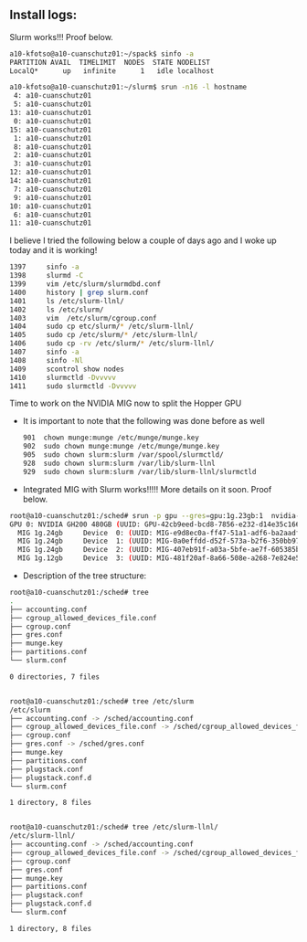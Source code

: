 Install logs:
------------


Slurm works!!! Proof below.

```bash
a10-kfotso@a10-cuanschutz01:~/spack$ sinfo -a
PARTITION AVAIL  TIMELIMIT  NODES  STATE NODELIST
LocalQ*      up   infinite      1   idle localhost
```

```bash
a10-kfotso@a10-cuanschutz01:~/slurm$ srun -n16 -l hostname
 4: a10-cuanschutz01
 5: a10-cuanschutz01
13: a10-cuanschutz01
 0: a10-cuanschutz01
15: a10-cuanschutz01
 1: a10-cuanschutz01
 8: a10-cuanschutz01
 2: a10-cuanschutz01
 3: a10-cuanschutz01
12: a10-cuanschutz01
14: a10-cuanschutz01
 7: a10-cuanschutz01
 9: a10-cuanschutz01
10: a10-cuanschutz01
 6: a10-cuanschutz01
11: a10-cuanschutz01
```

I believe I tried the following below a couple of days ago and I woke up today and it is working!

```bash
1397	 sinfo -a
1398	 slurmd -C
1399	 vim /etc/slurm/slurmdbd.conf
1400	 history | grep slurm.conf
1401	 ls /etc/slurm-llnl/
1402	 ls /etc/slurm/
1403	 vim  /etc/slurm/cgroup.conf 
1404	 sudo cp etc/slurm/* /etc/slurm-llnl/
1405	 sudo cp /etc/slurm/* /etc/slurm-llnl/
1406	 sudo cp -rv /etc/slurm/* /etc/slurm-llnl/
1407	 sinfo -a
1408	 sinfo -Nl
1409	 scontrol show nodes
1410	 slurmctld -Dvvvvv
1411	 sudo slurmctld -Dvvvvv
```

Time to work on the NVIDIA MIG now to split the Hopper GPU

* It is important to note that the following was done before as well

  ```bash
  901  chown munge:munge /etc/munge/munge.key
  902  sudo chown munge:munge /etc/munge/munge.key
  905  sudo chown slurm:slurm /var/spool/slurmctld/
  928  sudo chown slurm:slurm /var/lib/slurm-llnl
  929  sudo chown slurm:slurm /var/lib/slurm-llnl/slurmctld
  ```

* Integrated MIG with Slurm works!!!!! More details on it soon. Proof below.

```bash
root@a10-cuanschutz01:/sched# srun -p gpu --gres=gpu:1g.23gb:1  nvidia-smi -L
GPU 0: NVIDIA GH200 480GB (UUID: GPU-42cb9eed-bcd8-7856-e232-d14e35c16632)
  MIG 1g.24gb     Device  0: (UUID: MIG-e9d8ec0a-ff47-51a1-adf6-ba2aadfe4406)
  MIG 1g.24gb     Device  1: (UUID: MIG-0a0effdd-d52f-573a-b2f6-350bb9764cf4)
  MIG 1g.24gb     Device  2: (UUID: MIG-407eb91f-a03a-5bfe-ae7f-605385b1347f)
  MIG 1g.12gb     Device  3: (UUID: MIG-481f20af-8a66-508e-a268-7e824e5c1c51)
```

* Description of the tree structure:

```bash
root@a10-cuanschutz01:/sched# tree
.
├── accounting.conf
├── cgroup_allowed_devices_file.conf
├── cgroup.conf
├── gres.conf
├── munge.key
├── partitions.conf
└── slurm.conf

0 directories, 7 files


root@a10-cuanschutz01:/sched# tree /etc/slurm
/etc/slurm
├── accounting.conf -> /sched/accounting.conf
├── cgroup_allowed_devices_file.conf -> /sched/cgroup_allowed_devices_file.conf
├── cgroup.conf
├── gres.conf -> /sched/gres.conf
├── munge.key
├── partitions.conf
├── plugstack.conf
├── plugstack.conf.d
└── slurm.conf

1 directory, 8 files


root@a10-cuanschutz01:/sched# tree /etc/slurm-llnl/
/etc/slurm-llnl/
├── accounting.conf -> /sched/accounting.conf
├── cgroup_allowed_devices_file.conf -> /sched/cgroup_allowed_devices_file.conf
├── cgroup.conf
├── gres.conf
├── munge.key
├── partitions.conf
├── plugstack.conf
├── plugstack.conf.d
└── slurm.conf

1 directory, 8 files
```

